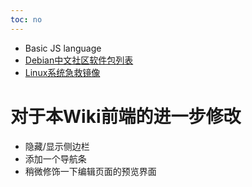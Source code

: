 ```yaml
---
toc: no
---
```

* Basic JS language
* [Debian中文社区软件包列表]()
* [Linux系统急救镜像]()

# 对于本Wiki前端的进一步修改

- 隐藏/显示侧边栏
- 添加一个导航条
- 稍微修饰一下编辑页面的预览界面